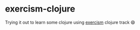 # exercism-clojure

Trying it out to learn some clojure using [exercism](https://exercism.io) clojure track 😄